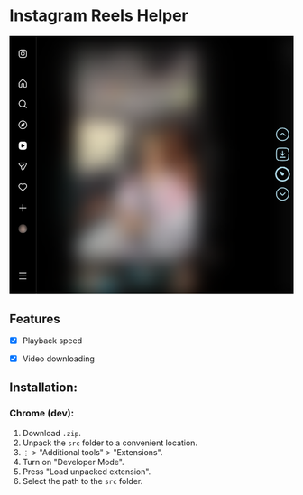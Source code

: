 # Instagram Reels Helper

<img src="github/images/main.png" width="600px"/>

## Features

- [x] Playback speed
- [x] Video downloading


## Installation:

### Chrome (dev):
  1. Download `.zip`.
  2. Unpack the `src` folder to a convenient location.
  3. `⋮` > "Additional tools" > "Extensions".
  4. Turn on "Developer Mode".
  5. Press "Load unpacked extension".
  6. Select the path to the `src` folder.
